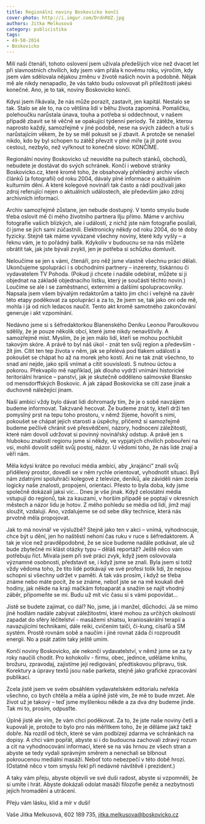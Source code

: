 ```yaml
---
title: Regionální noviny Boskovicko končí
cover-photo: http://i.imgur.com/DrdnROZ.jpg
authors: Jitka Melkusová
category: publicistika
tags: 
- 49-50-2014
- Boskovicko
---
```

Milí naši čtenáři, tohoto oslovení jsem užívala předešlých více než dvacet let při slavnostních chvílích, kdy jsem vám přála k novému roku, výročím, kdy jsem vám sdělovala nějakou změnu v životě našich novin a podobně. Nějak mě ale nikdy nenapadlo, že vás takto budu oslovovat při příležitosti jakési konečné. Ano, je to tak, noviny Boskovicko končí.

Kdysi jsem říkávala, že nás může porazit, zastavit, jen kapitál. Nestalo se tak. Stalo se ale to, na co většina lidí v běhu života zapomíná. Pomaličku, polehoučku narůstala únava, touha a potřeba si oddechnout, v našem případě zbavit se té věčně se opakující týdenní periody. Té zátěže, kterou naprosto každý, samozřejmě v jiné podobě, nese na svých zádech a tuší s narůstajícím věkem, že by se měl pokusit se jí zbavit. A protože se nenašel nikdo, kdo by byl schopen tu zátěž převzít v plné míře (a jít poté svou cestou), nezbylo, než vyřknout to konečné slovo: KONČÍME. 

Regionální noviny Boskovicko už neuvidíte na pultech stánků, obchodů, nebudete je dostávat do svých schránek. Končí i webové stránky Boskovicko.cz, které kromě toho, že obsahovaly přehledný archiv všech článků (a fotografií) od roku 2004, dávaly plné informace o aktuálním kulturním dění. A které kolegové novináři tak často a rádi používali jako zdroj referující nejen o aktuálních událostech, ale především jako zdroj archivních informací.

Archiv samozřejmě zůstane, jen nebude dostupný. V tomto smyslu bude třeba oslovit mě či mého životního partnera Ilju přímo. Máme v archivu fotografie vašich blízkých, ale i událostí, z nichž jste nám fotografie posílali, či jsme se jich sami zúčastnili. Elektronicky někdy od roku 2004, do té doby fyzicky. Stejně tak máme vyvázané všechny noviny, které kdy vyšly – a řeknu vám, je to pořádný balík. Kdykoliv v budoucnu se na nás můžete obrátit tak, jak jste bývali zvyklí, jen je potřeba si schůzku domluvit.

Neloučíme se jen s vámi, čtenáři, pro něž jsme vlastně všechnu práci dělali. Ukončujeme spolupráci i s obchodními partnery – inzerenty, tiskárnou či vydavatelem TV Pohoda. (Pokud ji chcete i nadále odebírat, můžete si ji objednat na základě objednacího lístku, který je součástí těchto novin.) Loučíme se ale i se zaměstnanci, externími a dalšími spolupracovníky. Napsala jsem všem bývalým redaktorům a takto jim chci i veřejně na závěr této etapy poděkovat za spolupráci a za to, že jsem se, tak jako oni ode mě, mohla i já od nich ledacos naučit.
Tento akt kromě samotného zakončování generuje i akt vzpomínání.

Nedávno jsme si s šéfredaktorkou Blanenského Deníku Leonou Paroulkovou sdělily, že je pouze několik obcí, které jsme nikdy nenavštívily. A samozřejmě míst. Myslím, že je jen málo lidí, kteří se mohou pochlubit takovým skóre. A právě to byl náš úkol - znát ten svůj region a především - žít jím. Cítit ten tep života v něm, jak se přelévá pod tlakem událostí a pokoušet se chápat ho až na morek jeho kostí. Ani ne tak znát všechno, to snad ani nejde, jako spíš vnímat a cítit souvislosti. S nutnou úctou a pokorou. Překvapilo mě například, jak dlouho vydrží vnímání historické teritoriální hranice – panství, jak je skutečně odděleno salmovské Blansko od mensdorffských Boskovic. A jak západ Boskovicka se cítí zase jinak a duchovně náležející jinam.

Naší ambicí vždy bylo dávat lidi dohromady tím, že je o sobě navzájem budeme informovat. Takzvaně hecovat. Že budeme znát ty, kteří drží ten pomyslný prst na tepu toho prostoru, v němž žijeme, hovořit s nimi, pokoušet se chápat jejich starosti a úspěchy, přičemž si samozřejmě budeme pečlivě chránit své přesvědčení, názory, hodnocení záležitostí, které nám dovolí udržovat si povinný novinářský odstup. A právě jen s hlubokou znalostí regionu jsme si někdy, ve vypjatých chvílích pobouření na vsi, mohli dovolit sdělit svůj postoj, názor. U vědomí toho, že nás lidé znají a věří nám. 

Měla kdysi krátce po revoluci média ambici, aby „krajánci“ znali svůj přidělený prostor, dovedli se v něm rychle orientovat, vyhodnotit situaci. Byli nám zdatnými spoluhráči kolegové z televize, deníků, ale záviděli nám zcela logicky naše znalosti, propojení, orientaci. Přesto to byla doba, kdy jsme společně dokázali jaksi víc... Dnes je vše jinak. Když celostátní média vstupují do regionů, tak za kauzami, v horším případě se poptají v okresních městech a názor lidu je hotov. Z mého pohledu se média od lidí, jimž mají sloužit, vzdalují. Ano, vzdalujeme se od sebe díky technice, která nás prvotně měla propojovat.

Jak to má novinář ve výslužbě? Stejně jako ten v akci – vnímá, vyhodnocuje, chce být u dění, jen ho naštěstí nehoní čas ruku v ruce s šéfredaktorem. A tak je více než pravděpodobné, že se sice budeme nadále potkávat, ale už bude zbytečné mi klást otázky typu – děláš reportáž?
Ještě něco vám potřebuju říct. Mívala jsem při své práci zvyk, když jsem oslovovala významné osobnosti, představit se, i když jsme se znali. Byla jsem si totiž vždy vědoma toho, že tito lidé potkávají ve své profesi tolik lidí, že nejsou schopni si všechny udržet v paměti. A tak vás prosím, i když se třeba známe nebo máte pocit, že se známe, neboť jste se na mě koukali dvě hodiny, jak někde na kraji mačkám fotoaparát a snažím se najít vhodný záběr, připomeňte se mi. Budu už mít víc času si s vámi popovídat… 

Jistě se budete zajímat, co dál? No, jsme, já i manžel, důchodci. Já se mimo jiné hodlám nadále zabývat záležitostmi, které mohou za určitých okolností zapadat do sféry léčitelství - masážemi shiatsu, kraniosakrální terapií a navazujícími technikami, dále reiki, cvičením taiči, či-kung, císařů a SM systém. Prostě rovnám sobě a naučím i jiné rovnat záda či rozproudit energii. No a psát zatím taky ještě umím. 

Končí noviny Boskovicko, ale nekončí vydavatelství, v němž jsme se za ty roky naučili chodit. Pro kohokoliv - firmu, obec, jedince, uděláme knihu, brožuru, zpravodaj, zajistíme její redigování, předtiskovou přípravu, tisk. Korektury a úpravy textů jsou naše parketa, stejně jako grafické zpracování publikací. 

Zcela jistě jsem ve svém obsáhlém vydavatelském editorialu neřekla všechno, co bych chtěla a měla a úplně jistě vím, že mě to bude mrzet. Ale život už je takový – teď jsme myšlenkou někde a za dva dny budeme jinde. Tak mi to, prosím, odpusťte. 

Úplně jistě ale vím, že vám chci poděkovat. Za to, že jste naše noviny četli a kupovali je, protože to bylo pro nás měřítkem toho, že je děláme jakž takž dobře. Na rozdíl od těch, které se vám podbízejí zdarma ve schránkách na dopisy. A chci vám popřát, abyste si i do budoucna zachovali zdravý rozum a cit na vyhodnocování informací, které se na vás hrnou ze všech stran a abyste se tedy vydali správným směrem a nenechali se blbnout pokroucenou mediální masáží. Neboť toto nebezpečí v této době hrozí. (Ostatně něco v tom smyslu řekl při nedávné návštěvě i prezident.)

A taky vám přeju, abyste objevili ve své duši radost, abyste si vzpomněli, že si umíte i hrát. Abyste dokázali odolat masáži filozofie peněz a nezbytnosti jejich hromadění a utrácení. 

Přeju vám lásku, klid a mír v duši!

Vaše Jitka Melkusová, 602 189 735,
jitka.melkusova@boskovicko.cz



